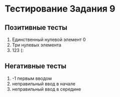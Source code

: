 # Тестирование Задания 9

## Позитивные тесты 

1. Единственный нулевой элемент 0
2. Три нулевых элемента
3. 123 (:

## Негативные тесты

1. -1 первым вводом
2. неправильный ввод в начале
3. неправильный ввод в середине
